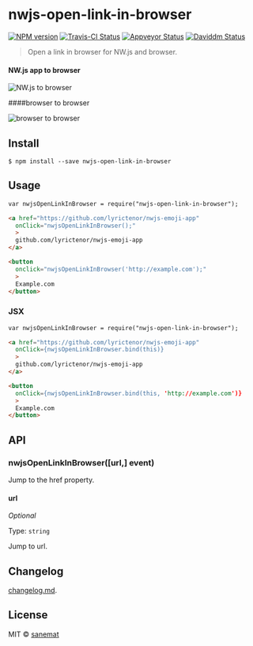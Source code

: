 # nwjs-open-link-in-browser

[![NPM version][npm-image]][npm-url] [![Travis-CI Status][travis-image]][travis-url] [![Appveyor Status][appveyor-image]][appveyor-url] [![Daviddm Status][daviddm-image]][daviddm-url]

> Open a link in browser for NW.js and browser.

#### NW.js app to browser

![NW.js to browser](https://cloud.githubusercontent.com/assets/75448/8766185/d31b7a8c-2e68-11e5-9e25-9ef01bfb3606.gif)

####browser to browser

![browser to browser](https://cloud.githubusercontent.com/assets/75448/8766204/4174fdc8-2e69-11e5-969b-6c46a0f87c45.gif)


## Install

```
$ npm install --save nwjs-open-link-in-browser
```


## Usage

```html
var nwjsOpenLinkInBrowser = require("nwjs-open-link-in-browser");

<a href="https://github.com/lyrictenor/nwjs-emoji-app"
  onClick="nwjsOpenLinkInBrowser();"
  >
  github.com/lyrictenor/nwjs-emoji-app
</a>

<button
  onclick="nwjsOpenLinkInBrowser('http://example.com');"
  >
  Example.com
</button>
```

### JSX

```html
var nwjsOpenLinkInBrowser = require("nwjs-open-link-in-browser");

<a href="https://github.com/lyrictenor/nwjs-emoji-app"
  onClick={nwjsOpenLinkInBrowser.bind(this)}
  >
  github.com/lyrictenor/nwjs-emoji-app
</a>

<button
  onClick={nwjsOpenLinkInBrowser.bind(this, 'http://example.com')}
  >
  Example.com
</button>
```



## API

### nwjsOpenLinkInBrowser([url,] event)

Jump to the href property.

#### url

*Optional*

Type: `string`

Jump to url.


## Changelog

[changelog.md](./changelog.md).


## License

MIT © [sanemat](http://sane.jp)


[travis-url]: https://travis-ci.org/lyrictenor/nwjs-open-link-in-browser
[travis-image]: https://img.shields.io/travis/lyrictenor/nwjs-open-link-in-browser/master.svg?style=flat-square&label=travis
[appveyor-url]: https://ci.appveyor.com/project/sanemat/nwjs-open-link-in-browser/branch/master
[appveyor-image]: https://img.shields.io/appveyor/ci/sanemat/nwjs-open-link-in-browser/master.svg?style=flat-square&label=appveyor
[npm-url]: https://npmjs.org/package/nwjs-open-link-in-browser
[npm-image]: https://img.shields.io/npm/v/nwjs-open-link-in-browser.svg?style=flat-square
[daviddm-url]: https://david-dm.org/lyrictenor/nwjs-open-link-in-browser
[daviddm-image]: https://img.shields.io/david/lyrictenor/nwjs-open-link-in-browser.svg?style=flat-square
